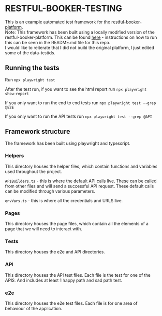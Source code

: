 # RESTFUL-BOOKER-TESTING

This is an example automated test framework for the [restful-booker-platform](https://github.com/mwinteringham/restful-booker-platform).  
Note: This framework has been built using a locally modified version of the restful-booker-platform. This can be found [here](https://github.com/lucyyyl/restful-booker-platform-edited-for-testing) - instructions on how to run this can be seen in the README.md file for this repo.<br>
I would like to reiterate that I did not build the original platform, I just edited some of the data-testids. 

## Running the tests
Run ```npx playwright test```

After the test run, if you want to see the html report run ```npx playwright show-report```

If you only want to run the end to end tests run ```npx playwright test --grep @E2E```

If you only want to run the API tests run ```npx playwright test --grep @API```

## Framework structure
The framework has been built using playwright and typescript.

### Helpers 
This directory houses the helper files, which contain functions and variables used throughout the project. 

```APIBuilders.ts``` - this is where the default API calls live. These can be called from other files and will send a successful API request. These default calls can be modified through various parameters.

```envVars.ts``` - this is where all the credentials and URLS live.

### Pages
This directory houses the page files, which contain all the elements of a page that we will need to interact with. 

### Tests
This directory houses the e2e and API directories. 

### API
This directory houses the API test files. 
Each file is the test for one of the APIS. And includes at least 1 happy path and sad path test. 

### e2e
This directory houses the e2e test files. 
Each file is for one area of behaviour of the application. 
